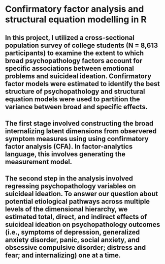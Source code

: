 # Confirmatory factor analysis and structural equation modelling in R
## In this project, I utilized a cross-sectional population survey of college students (N = 8,613 participants) to examine the extent to which broad psychopathology factors account for specific associations between emotional problems and suicideal ideation. Confirmatory factor models were estimated to identify the best structure of psychopathology and structural equation models were used to partition the variance between broad and specific effects.
## The first stage involved constructing the broad internalizing latent dimensions from observered symptom measures using using confirmatory factor analysis (CFA). In factor-analytics language, this involves generating the measurement model.
## The second step in the analysis involved regressing psychopathology variables on suicideal ideation. To answer our question about potential etiological pathways across multiple levels of the dimensional hierarchy, we estimated total, direct, and indirect effects of suicideal ideation on psychopathology outcomes (i.e., symptoms of depression, generalized anxiety disorder, panic, social anxiety, and obsessive compulsive disorder; distress and fear; and internalizing) one at a time.


